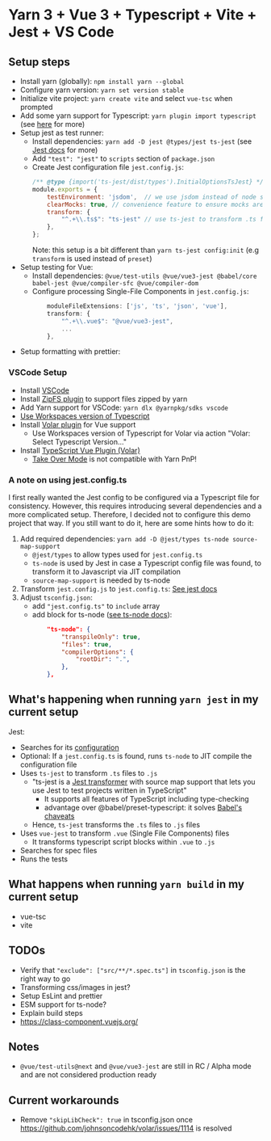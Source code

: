 # Yarn 3 + Vue 3 + Typescript + Vite + Jest + VS Code

## Setup steps

- Install yarn (globally): `npm install yarn --global`
- Configure yarn version: `yarn set version stable`
- Initialize vite project: `yarn create vite` and select `vue-tsc` when prompted
- Add some yarn support for Typescript: `yarn plugin import typescript` (see [here](https://yarnpkg.com/api/modules/plugin_typescript.html) for more)
- Setup jest as test runner:
    - Install dependencies: `yarn add -D jest @types/jest ts-jest` (see [Jest docs](https://jestjs.io/docs/getting-started#using-typescript-via-ts-jest) for more)
    - Add `"test": "jest"` to `scripts` section of `package.json`
    - Create Jest configuration file `jest.config.js`:
        ```js
        /** @type {import('ts-jest/dist/types').InitialOptionsTsJest} */
        module.exports = {
            testEnvironment: 'jsdom',  // we use jsdom instead of node since we test DOM stuff
            clearMocks: true, // convenience feature to ensure mocks are always cleared after each test
            transform: {
                "^.+\\.ts$": "ts-jest" // use ts-jest to transform .ts files to .js
            },
        };
        ``` 
        Note: this setup is a bit different than `yarn ts-jest config:init` (e.g `transform` is used instead of `preset`)
- Setup testing for Vue:
    - Install dependencies: `@vue/test-utils @vue/vue3-jest @babel/core babel-jest @vue/compiler-sfc @vue/compiler-dom` 
    - Configure processing Single-File Components in `jest.config.js`:
        ```js
            moduleFileExtensions: ['js', 'ts', 'json', 'vue'],
            transform: {
                "^.+\\.vue$": "@vue/vue3-jest",
                ...
            },
        ```
- Setup formatting with prettier:


### VSCode Setup

- Install [VSCode](https://code.visualstudio.com/)
- Install [ZipFS plugin](https://marketplace.visualstudio.com/items?itemName=arcanis.vscode-zipfs) to support files zipped by yarn
- Add Yarn support for VSCode: `yarn dlx @yarnpkg/sdks vscode`
- [Use Workspaces version of Typescript](https://code.visualstudio.com/docs/typescript/typescript-compiling#_using-the-workspace-version-of-typescript)
- Install [Volar plugin](https://marketplace.visualstudio.com/items?itemName=johnsoncodehk.volar) for Vue support
    - Use Workspaces version of Typescript for Volar via action "Volar: Select Typescript Version..."
- Install [TypeScript Vue Plugin (Volar)](https://marketplace.visualstudio.com/items?itemName=johnsoncodehk.vscode-typescript-vue-plugin)
    - [Take Over Mode](https://github.com/johnsoncodehk/volar/discussions/471) is not compatible with Yarn PnP!

### A note on using jest.config.ts

I first really wanted the Jest config to be configured via a Typescript file for consistency.
However, this requires introducing several dependencies and a more complicated setup.
Therefore, I decided not to configure this demo project that way.
If you still want to do it, here are some hints how to do it:

1. Add required dependencies: `yarn add -D @jest/types ts-node source-map-support`
    - `@jest/types` to allow types used for `jest.config.ts`
    - `ts-node` is used by Jest in case a Typescript config file was found, to transform it to Javascript via JIT compilation
    - `source-map-support` is needed by ts-node
2. Transform `jest.config.js` to `jest.config.ts`: [See jest docs](https://jestjs.io/docs/configuration)
3. Adjust `tsconfig.json`: 
    - add `"jest.config.ts"` to `include` array
    - add block for ts-node ([see ts-node docs](https://github.com/TypeStrong/ts-node#via-tsconfigjson-recommended)): 
        ```json
            "ts-node": {
                "transpileOnly": true,
                "files": true,
                "compilerOptions": {
                    "rootDir": ".",
                },
            },
        ```

## What's happening when running `yarn jest` in my current setup

Jest:
- Searches for its [configuration](https://jestjs.io/docs/configuration)
- Optional: If a `jest.config.ts` is found, runs `ts-node` to JIT compile the configuration file
- Uses `ts-jest` to transform `.ts` files to `.js`
    - "ts-jest is a [Jest transformer](https://jestjs.io/docs/code-transformation) with source map support that lets you use Jest to test projects written in TypeScript"
        - It supports all features of TypeScript including type-checking
        - advantage over @babel/preset-typescript: it solves [Babel's chaveats](https://devblogs.microsoft.com/typescript/typescript-and-babel-7/#caveats)
    - Hence, `ts-jest` transforms the `.ts` files to `.js` files
- Uses `vue-jest` to transform `.vue` (Single File Components) files
    - It transforms typescript script blocks within `.vue` to `.js`
- Searches for spec files
- Runs the tests

## What happens when running `yarn build` in my current setup

- vue-tsc
- vite

## TODOs

- Verify that `"exclude": ["src/**/*.spec.ts"]` in `tsconfig.json` is the right way to go
- Transforming css/images in jest?
- Setup EsLint and prettier
- ESM support for ts-node?
- Explain build steps
- https://class-component.vuejs.org/

## Notes

- `@vue/test-utils@next` and `@vue/vue3-jest` are still in RC / Alpha mode and are not considered production ready

## Current workarounds

- Remove `"skipLibCheck": true` in tsconfig.json once https://github.com/johnsoncodehk/volar/issues/1114 is resolved